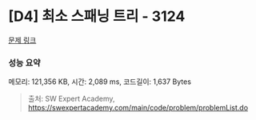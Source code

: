 # [D4] 최소 스패닝 트리 - 3124 

[문제 링크](https://swexpertacademy.com/main/code/problem/problemDetail.do?contestProbId=AV_mSnmKUckDFAWb) 

### 성능 요약

메모리: 121,356 KB, 시간: 2,089 ms, 코드길이: 1,637 Bytes



> 출처: SW Expert Academy, https://swexpertacademy.com/main/code/problem/problemList.do